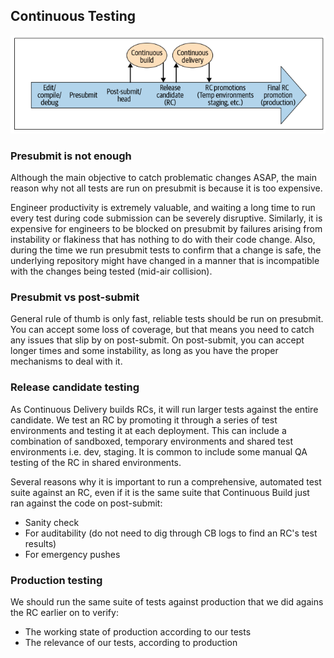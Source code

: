 ## Continuous Testing

<img src="../assets/CT.png">

### Presubmit is not enough

Although the main objective to catch problematic changes ASAP, the main reason why not all tests are run on presubmit is because it is too expensive.

Engineer productivity is extremely valuable, and waiting a long time to run every test during code submission can be severely disruptive. Similarly, it is expensive for engineers to be blocked on presubmit by failures arising from instability or flakiness that has nothing to do with their code change. Also, during the time we run presubmit tests to confirm that a change is safe, the underlying repository might have changed in a manner that is incompatible with the changes being tested (mid-air collision).

### Presubmit vs post-submit

General rule of thumb is only fast, reliable tests should be run on presubmit. You can accept some loss of coverage, but that means you need to catch any issues that slip by on post-submit. On post-submit, you can accept longer times and some instability, as long as you have the proper mechanisms to deal with it.

### Release candidate testing

As Continuous Delivery builds RCs, it will run larger tests against the entire candidate. We test an RC by promoting it through a series of test environments and testing it at each deployment. This can include a combination of sandboxed, temporary environments and shared test environments i.e. dev, staging. It is common to include some manual QA testing of the RC in shared environments.

Several reasons why it is important to run a comprehensive, automated test suite against an RC, even if it is the same suite that Continuous Build just ran against the code on post-submit:

- Sanity check
- For auditability (do not need to dig through CB logs to find an RC's test results)
- For emergency pushes

### Production testing

We should run the same suite of tests against production that we did agains the RC earlier on to verify:

- The working state of production according to our tests
- The relevance of our tests, according to production
